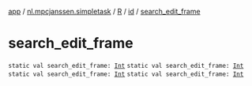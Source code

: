 [app](../../../index.md) / [nl.mpcjanssen.simpletask](../../index.md) / [R](../index.md) / [id](index.md) / [search_edit_frame](.)

# search_edit_frame

`static val search_edit_frame: `[`Int`](https://kotlinlang.org/api/latest/jvm/stdlib/kotlin/-int/index.html)
`static val search_edit_frame: `[`Int`](https://kotlinlang.org/api/latest/jvm/stdlib/kotlin/-int/index.html)
`static val search_edit_frame: `[`Int`](https://kotlinlang.org/api/latest/jvm/stdlib/kotlin/-int/index.html)
`static val search_edit_frame: `[`Int`](https://kotlinlang.org/api/latest/jvm/stdlib/kotlin/-int/index.html)